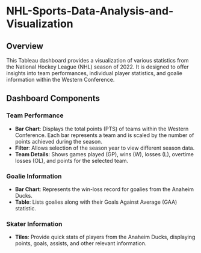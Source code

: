 # NHL-Sports-Data-Analysis-and-Visualization

## Overview
This Tableau dashboard provides a visualization of various statistics from the National Hockey League (NHL) season of 2022. It is designed to offer insights into team performances, individual player statistics, and goalie information within the Western Conference.

## Dashboard Components

### Team Performance
- **Bar Chart**: Displays the total points (PTS) of teams within the Western Conference. Each bar represents a team and is scaled by the number of points achieved during the season.
- **Filter**: Allows selection of the season year to view different season data.
- **Team Details**: Shows games played (GP), wins (W), losses (L), overtime losses (OL), and points for the selected team.

### Goalie Information
- **Bar Chart**: Represents the win-loss record for goalies from the Anaheim Ducks.
- **Table**: Lists goalies along with their Goals Against Average (GAA) statistic.

### Skater Information
- **Tiles**: Provide quick stats of players from the Anaheim Ducks, displaying points, goals, assists, and other relevant information.
